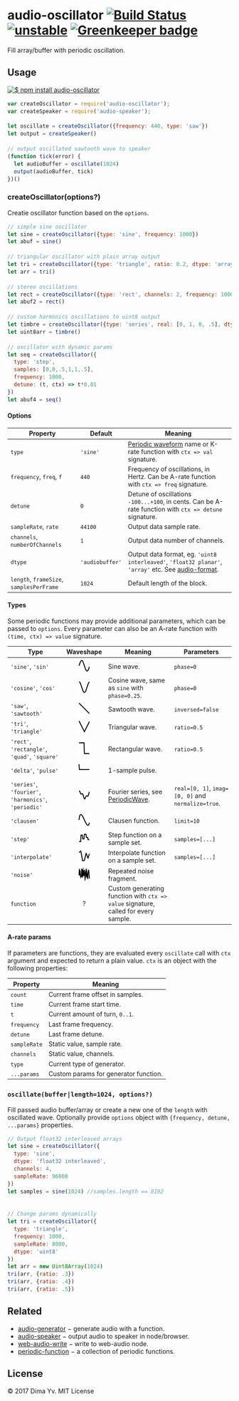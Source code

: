 # audio-oscillator [![Build Status](https://travis-ci.org/audiojs/audio-oscillator.svg?branch=master)](https://travis-ci.org/audiojs/audio-oscillator) [![unstable](https://img.shields.io/badge/stability-unstable-green.svg)](http://github.com/badges/stability-badges) [![Greenkeeper badge](https://badges.greenkeeper.io/audiojs/audio-oscillator.svg)](https://greenkeeper.io/)

Fill array/buffer with periodic oscillation.

## Usage

[![$ npm install audio-oscillator](http://nodei.co/npm/audio-oscillator.png?mini=true)](http://npmjs.org/package/audio-oscillator)

```js
var createOscillator = require('audio-oscillator');
var createSpeaker = require('audio-speaker');

let oscillate = createOscillator({frequency: 440, type: 'saw'})
let output = createSpeaker()

// output oscillated sawtooth wave to speaker
(function tick(error) {
  let audioBuffer = oscillate(1024)
  output(audioBuffer, tick)
})()
```

### createOscillator(options?)

Creatie oscillator function based on the `options`.

```js
// simple sine oscillator
let sine = createOscillator({type: 'sine', frequency: 1000})
let abuf = sine()

// triangular oscillator with plain array output
let tri = createOscillator({type: 'triangle', ratio: 0.2, dtype: 'array', frequency: 200})
let arr = tri()

// stereo oscillations
let rect = createOscillator({type: 'rect', channels: 2, frequency: 1000})
let abuf2 = rect()

// custom harmonics oscillations to uint8 output
let timbre = createOscillator({type: 'series', real: [0, 1, 0, .5], dtype: 'uint8'})
let uint8arr = timbre()

// oscillator with dynamic params
let seq = createOscillator({
  type: 'step',
  samples: [0,0,.5,1,1,.5],
  frequency: 1000,
  detune: (t, ctx) => t*0.01
})
let abuf4 = seq()
```

#### Options

| Property | Default | Meaning |
|---|---|---|
| `type` | `'sine'` | [Periodic waveform](https://github.com/scijs/periodic-waveform) name or K-rate function with `ctx => val` signature. |
| `frequency`, `freq`, `f` | `440` | Frequency of oscillations, in Hertz. Can be A-rate function with `ctx => freq` signature. |
| `detune` | `0` | Detune of oscillations `-100...+100`, in cents. Can be A-rate function with `ctx => detune` signature. |
| `sampleRate`, `rate` | `44100` | Output data sample rate. |
| `channels`, `numberOfChannels` | `1` | Output data number of channels. |
| `dtype` | `'audiobuffer'` | Output data format, eg. `'uint8 interleaved'`, `'float32 planar'`, `'array'` etc. See [audio-format](https://github.com/audiojs/audio-format). |
| `length`, `frameSize`, `samplesPerFrame` | `1024` | Default length of the block.

#### Types

Some periodic functions may provide additional parameters, which can be passed to `options`. Every parameter can also be an A-rate function with `(time, ctx) => value` signature.

| Type | Waveshape | Meaning | Parameters |
|---|:---:|---|---|
| `'sine'`, `'sin'` | ![sine](https://raw.githubusercontent.com/dfcreative/periodic-function/master/img/sine.png) | Sine wave. | `phase=0` |
| `'cosine'`, `'cos'` | ![cosine](https://raw.githubusercontent.com/dfcreative/periodic-function/master/img/cosine.png) | Cosine wave, same as `sine` with `phase=0.25`. | `phase=0` |
| `'saw'`, `'sawtooth'` | ![sawtooth](https://raw.githubusercontent.com/dfcreative/periodic-function/master/img/sawtooth.png) | Sawtooth wave. | `inversed=false` |
| `'tri'`, `'triangle'` | ![triangle](https://raw.githubusercontent.com/dfcreative/periodic-function/master/img/triangle.png) | Triangular wave. | `ratio=0.5` |
| `'rect'`, `'rectangle'`, `'quad'`, `'square'` | ![square](https://raw.githubusercontent.com/dfcreative/periodic-function/master/img/square.png) | Rectangular wave. | `ratio=0.5` |
| `'delta'`, `'pulse'` | ![pulse](https://raw.githubusercontent.com/dfcreative/periodic-function/master/img/pulse.png) | 1-sample pulse. | |
| `'series'`, `'fourier'`, `'harmonics'`, `'periodic'` | ![fourier](https://raw.githubusercontent.com/dfcreative/periodic-function/master/img/fourier.png) | Fourier series, see [PeriodicWave](https://developer.mozilla.org/en-US/docs/Web/API/PeriodicWave). | `real=[0, 1]`, `imag=[0, 0]` and `normalize=true`. |
| `'clausen'` | ![clausen](https://raw.githubusercontent.com/dfcreative/periodic-function/master/img/clausen.png) | Clausen function. | `limit=10` |
| `'step'` | ![step](https://raw.githubusercontent.com/dfcreative/periodic-function/master/img/step.png) | Step function on a sample set. | `samples=[...]` |
| `'interpolate'` | ![interpolate](https://raw.githubusercontent.com/dfcreative/periodic-function/master/img/interpolate.png) | Interpolate function on a sample set. | `samples=[...]` |
| `'noise'` | ![noise](https://raw.githubusercontent.com/dfcreative/periodic-function/master/img/noise.png) | Repeated noise fragment. |  |
| `function` | ? | Custom generating function with `ctx => value` signature, called for every sample. | |

#### A-rate params

If parameters are functions, they are evaluated every `oscillate` call with `ctx` argument and expected to return a plain value. `ctx` is an object with the following properties:

| Property | Meaning |
|---|---|
| `count` | Current frame offset in samples. |
| `time` | Current frame start time. |
| `t` | Current amount of turn, `0..1`. |
| `frequency` | Last frame frequency. |
| `detune` | Last frame detune. |
| `sampleRate` | Static value, sample rate. |
| `channels` | Static value, channels. |
| `type` | Current type of generator. |
| `...params` | Custom params for generator function. |

### `oscillate(buffer|length=1024, options?)`

Fill passed audio buffer/array or create a new one of the `length` with oscillated wave. Optionally provide `options` object with `{frequency, detune, ...params}` properties.

```js
// Output float32 interleaved arrays
let sine = createOscillator({
  type: 'sine',
  dtype: 'float32 interleaved',
  channels: 4,
  sampleRate: 96000
})
let samples = sine(1024) //samples.length == 8192


// Change params dynamically
let tri = createOscillator({
  type: 'triangle',
  frequency: 1000,
  sampleRate: 8000,
  dtype: 'uint8'
})
let arr = new Uint8Array(1024)
tri(arr, {ratio: .3})
tri(arr, {ratio: .4})
tri(arr, {ratio: .5})
```


## Related

* [audio-generator](https://github.com/audiojs/audio-generator) − generate audio with a function.<br/>
* [audio-speaker](https://github.com/audiojs/audio-speaker) − output audio to speaker in node/browser.<br/>
* [web-audio-write](https://github.com/audiojs/web-audio-write) − write to web-audio node.<br/>
* [periodic-function](https://github.com/dfcreative/periodic-function) − a collection of periodic functions.<br/>

## License

© 2017 Dima Yv. MIT License
